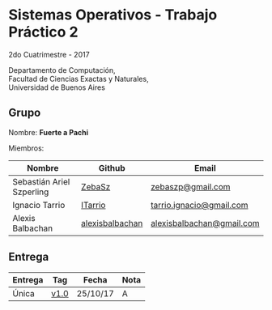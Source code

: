 # Sistemas Operativos - Trabajo Práctico 2

2do Cuatrimestre - 2017

Departamento de Computación,<br/>
Facultad de Ciencias Exactas y Naturales,<br/>
Universidad de Buenos Aires

## Grupo

Nombre: **Fuerte a Pachi**

Miembros:

| Nombre                    | Github                                                | Email                     |
| ------------------------- | ----------------------------------------------------- | ------------------------- |
| Sebastián Ariel Szperling | [ZebaSz](https://github.com/ZebaSz)                   | zebaszp@gmail.com         |
| Ignacio Tarrio            | [ITarrio](https://github.com/ITarrio)                 | tarrio.ignacio@gmail.com  |
| Alexis Balbachan          | [alexisbalbachan](https://github.com/alexisbalbachan) | alexisbalbachan@gmail.com |

## Entrega

| Entrega | Tag                                                        | Fecha    | Nota |
| ------- | ---------------------------------------------------------- | -------- | ---- |
| Única   | [v1.0](https://github.com/ZebaSz/so-tp2/releases/tag/v1.0) | 25/10/17 | A    |